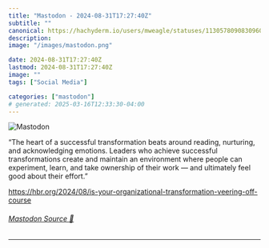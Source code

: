 ```yaml
---
title: "Mastodon - 2024-08-31T17:27:40Z"
subtitle: ""
canonical: https://hachyderm.io/users/mweagle/statuses/113057809083096083
description:
image: "/images/mastodon.png"

date: 2024-08-31T17:27:40Z
lastmod: 2024-08-31T17:27:40Z
image: ""
tags: ["Social Media"]

categories: ["mastodon"]
# generated: 2025-03-16T12:33:30-04:00
---
```

![Mastodon](/images/mastodon.png)

<p>“The heart of a successful transformation beats around reading, nurturing, and acknowledging emotions. Leaders who achieve successful transformations create and maintain an environment where people can experiment, learn, and take ownership of their work — and ultimately feel good about their effort.”</p><p><a href="https://hbr.org/2024/08/is-your-organizational-transformation-veering-off-course" target="_blank" rel="nofollow noopener noreferrer" translate="no"><span class="invisible">https://</span><span class="ellipsis">hbr.org/2024/08/is-your-organi</span><span class="invisible">zational-transformation-veering-off-course</span></a></p>


###### [Mastodon Source 🐘](https://hachyderm.io/@mweagle/113057809083096083)

___
